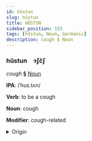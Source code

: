 ```yaml
---
id: hûstun
slug: hûstun
title: HÛSTUN
sidebar_position: 155
tags: [hûstun, Noun, Germanic]
description: cough § Noun
---
```


### hûstun&emsp;<span kind="abugida">ɂ́ʄc̃ʃ</span>

*cough* **§** [Noun](../../tags/Noun)

**IPA**: /ˈhus.tʌn/

**Verb**: to be a cough

**Noun**: cough

**Modifier**: cough-related

<details>
    <summary>Origin</summary>
    German Husten /ˈhuːstən/<br/>
    <em>Germanic Language Family</em>
</details>